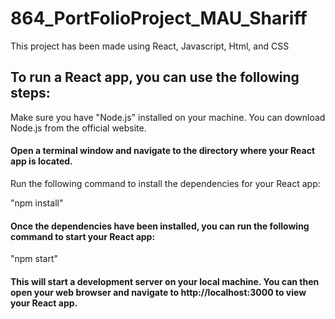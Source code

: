 ﻿# 864_PortFolioProject_MAU_Shariff
This project has been made using React, Javascript, Html, and CSS

## To run a React app, you can use the following steps:
Make sure you have "Node.js" installed on your machine. You can download Node.js from the official website.

#### Open a terminal window and navigate to the directory where your React app is located.
Run the following command to install the dependencies for your React app:

"npm install"

#### Once the dependencies have been installed, you can run the following command to start your React app:

"npm start"

#### This will start a development server on your local machine. You can then open your web browser and navigate to http://localhost:3000 to view your React app.
